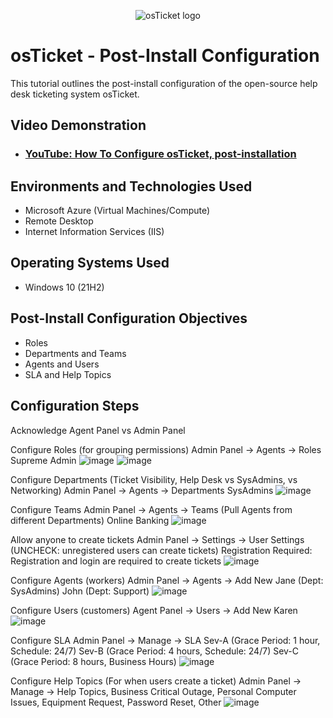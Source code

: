 <p align="center">
<img src="https://i.imgur.com/Clzj7Xs.png" alt="osTicket logo"/>
</p>

<h1>osTicket - Post-Install Configuration</h1>
This tutorial outlines the post-install configuration of the open-source help desk ticketing system osTicket.<br />


<h2>Video Demonstration</h2>

- ### [YouTube: How To Configure osTicket, post-installation](https://www.youtube.com)

<h2>Environments and Technologies Used</h2>

- Microsoft Azure (Virtual Machines/Compute)
- Remote Desktop
- Internet Information Services (IIS)

<h2>Operating Systems Used </h2>

- Windows 10</b> (21H2)

<h2>Post-Install Configuration Objectives</h2>

- Roles
- Departments and Teams
- Agents and Users
- SLA and Help Topics

<h2>Configuration Steps</h2>

Acknowledge Agent Panel vs Admin Panel

Configure Roles (for grouping permissions)
Admin Panel -> Agents -> Roles
Supreme Admin
![image](https://github.com/user-attachments/assets/f995c3ac-7403-446a-b357-59607f9120f7) ![image](https://github.com/user-attachments/assets/f6df411b-b401-4d93-ae61-5ddbb23bc9fb)

Configure Departments (Ticket Visibility, Help Desk vs SysAdmins, vs Networking)
Admin Panel -> Agents -> Departments
SysAdmins
![image](https://github.com/user-attachments/assets/1ddd05b3-51ae-4b0e-92ed-42af9b6588ff)

Configure Teams
Admin Panel -> Agents -> Teams (Pull Agents from different Departments)
Online Banking
![image](https://github.com/user-attachments/assets/6fae3e7b-e056-4ab6-96c8-5a122bfd442b)


Allow anyone to create tickets
Admin Panel -> Settings -> User Settings (UNCHECK: unregistered users can create tickets)
Registration Required: Registration and login are required to create tickets 
![image](https://github.com/user-attachments/assets/1a02750e-40e3-4181-8328-321f8980688e)


Configure Agents (workers)
Admin Panel -> Agents -> Add New
Jane (Dept: SysAdmins)
John (Dept: Support)
![image](https://github.com/user-attachments/assets/94779418-1aba-4612-93f9-540454f22541)

Configure Users (customers)
Agent Panel -> Users -> Add New
Karen
![image](https://github.com/user-attachments/assets/bf82e2bf-ba70-4824-829b-bfab5397e3c0)

Configure SLA
Admin Panel -> Manage -> SLA
Sev-A (Grace Period: 1 hour, Schedule: 24/7)
Sev-B (Grace Period: 4 hours, Schedule: 24/7)
Sev-C (Grace Period: 8 hours, Business Hours)
![image](https://github.com/user-attachments/assets/cbc91d30-c998-426b-9beb-d64b20e4a8a7)

Configure Help Topics (For when users create a ticket)
Admin Panel -> Manage -> Help Topics,
Business Critical Outage,
Personal Computer Issues,
Equipment Request,
Password Reset,
Other
![image](https://github.com/user-attachments/assets/c37c88e1-8d19-429b-8d6d-ffd084caf2d0)

